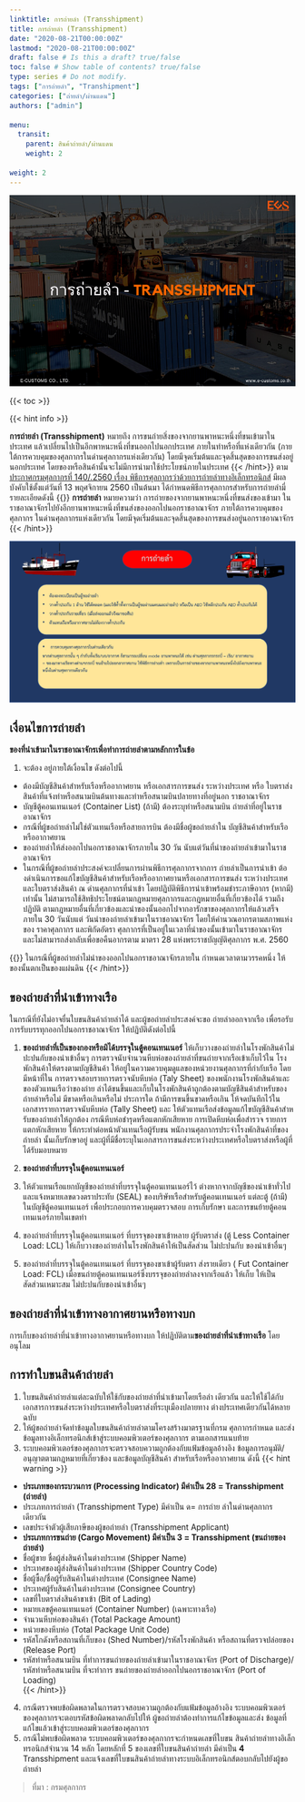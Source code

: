 ```yaml
---
linktitle: การถ่ายลำ (Transshipment)
title: การถ่ายลำ (Transshipment)
date: "2020-08-21T00:00:00Z"
lastmod: "2020-08-21T00:00:00Z"
draft: false # Is this a draft? true/false
toc: false # Show table of contents? true/false
type: series # Do not modify.
tags: ["การถ่ายลำ", "Transhipment"]
categories: ["ถ่ายลำ/ผ่านแดน"]
authors: ["admin"]

menu:
  transit:
    parent: สินค้าถ่ายลำ/ผ่านแดน
    weight: 2

weight: 2
---
```


![](../img/transit-02/Transshipment-01.png)

{{< toc >}}

{{< hint info >}}

**การถ่ายลำ (Transshipment)** หมายถึง การขนถ่ายสิ่งของจากยานพาหนะหนึ่งที่ขนเข้ามาในประเทศ แล้วเปลี่ยนไปเป็นอีกพาหนะหนึ่งที่ขนออกไปนอกประเทศ ภายในท่าหรือที่แห่งเดียวกัน (ภายใต้การควบคุมของศุลกากรในด่านศุลกากรแห่งเดียวกัน) โดยมีจุดเริ่มต้นและจุดสิ้นสุดของการขนส่งอยู่นอกประเทศ โดยของหรือสินค้านั้นจะไม่มีการนำมาใช้ประโยชน์ภายในประเทศ
{{< /hint>}}
ตาม [ประกาศกรมศุลกากรที่ 140/.2560 เรื่อง พิธีการศุลกากรว่าด้วยการถ่ายลำทางอิเล็กทรอนิกส์](/KM/customs/post/announcement/customs/2560-140/) มีผลบังคับใช้ตั้งแต่วันที่ 13 พฤศจิกายน 2560 เป็นต้นมา ได้กำหนดพิธีการศุลกากรสำหรับการถ่ายลำมี่รายละเอียดดังนี้
{{<hint success>}}
**การถ่ายลํา** หมายความว่า การถ่ายของจากยานพาหนะหนึ่งที่ขนส่งของเข้ามา ในราชอาณาจักรไปยังอีกยานพาหนะหนึ่งที่ขนส่งของออกไปนอกราชอาณาจักร ภายใต้การควบคุมของศุลกากร ในด่านศุลกากรแห่งเดียวกัน โดยมีจุดเริ่มต้นและจุดสิ้นสุดของการขนส่งอยู่นอกราชอาณาจักร  
{{< /hint>}}

![](../img/transit-02/content-04.png)

## เงื่อนไขการถ่ายลํา

**ของที่นําเข้ามาในราชอาณาจักรเพื่อทําการถ่ายลําตามหลักการในข้อ**

1. จะต้อง อยู่ภายใต้เงื่อนไข ดังต่อไปนี้

- ต้องมีบัญชีสินค้าสําหรับเรือหรืออากาศยาน หรือเอกสารการขนส่ง ระหว่างประเทศ หรือ ใบตราส่งสินค้าที่แจ้งท่าหรือสนามบินต้นทางและท่าหรือสนามบินปลายทางที่อยู่นอก ราชอาณาจักร
- บัญชีตู้คอนเทนเนอร์ (Container List) (ถ้ามี) ต้องระบุท่าหรือสนามบิน ถ่ายลําที่อยู่ในราชอาณาจักร
- กรณีที่ผู้ขอถ่ายลําไม่ใช่ตัวแทนเรือหรือสายการบิน ต้องมีชื่อผู้ขอถ่ายลําใน บัญชีสินค้าสําหรับเรือหรืออากาศยาน
- ของถ่ายลําให้ส่งออกไปนอกราชอาณาจักรภายใน 30 วัน นับแต่วันที่นำของถ่ายลําเข้ามาในราชอาณาจักร
- ในกรณีที่ผู้ขอถ่ายลําประสงค์จะเปลี่ยนการผ่านพิธีการศุลกากรจากการ ถ่ายลําเป็นการนําเข้า ต้องดําเนินการขอแก้ไขบัญชีสินค้าสําหรับเรือหรืออากาศยานหรือเอกสารการขนส่ง ระหว่างประเทศและใบตราส่งสินค้า ณ ด่านศุลกากรที่นําเข้า โดยปฏิบัติพิธีการนําเข้าพร้อมชําระภาษีอากร (หากมี) เท่านั้น ไม่สามารถใช้สิทธิประโยชน์ตามกฎหมายศุลกากรและกฎหมายอื่นที่เกี่ยวข้องได้ รวมถึงปฏิบัติ ตามกฎหมายอื่นที่เกี่ยวข้องและนําของนั้นออกไปจากอารักขาของศุลกากรให้แล้วเสร็จ ภายใน 30 วันนับแต่ วันนําของถ่ายลําเข้ามาในราชอาณาจักร โดยให้คํานวณอากรตามสภาพแห่งของ ราคาศุลกากร และพิกัดอัตรา ศุลกากรที่เป็นอยู่ในเวลาที่นําของนั้นเข้ามาในราชอาณาจักร และไม่สามารถส่งกลับเพื่อขอคืนอากรตาม มาตรา 28 แห่งพระราชบัญญัติศุลกากร พ.ศ. 2560

{{<hint warning>}}
ในกรณีที่ผู้ขอถ่ายลําไม่นําของออกไปนอกราชอาณาจักรภายใน กําหนดเวลาตามวรรคหนึ่ง ให้ของนั้นตกเป็นของแผ่นดิน
{{< /hint>}}

## ของถ่ายลําที่นําเข้าทางเรือ
ในกรณีที่ยังไม่อาจยื่นใบขนสินค้าถ่ายลําได้ และผู้ขอถ่ายลําประสงค์จะขอ ถ่ายลําออกจากเรือ เพื่อรอรับการรับบรรทุกออกไปนอกราชอาณาจักร ให้ปฏิบัติดังต่อไปนี้  

1. **ของถ่ายลําที่เป็นของกองหรือมิได้บรรจุในตู้คอนเทนเนอร์** ให้เก็บวางของถ่ายลําในโรงพักสินค้าไม่ปะปนกับของนําเข้าอื่นๆ การตรวจนับจํานวนหีบห่อของถ่ายลําที่ขนถ่ายจากเรือเข้าเก็บไว้ใน โรงพักสินค้าให้ตรงตามบัญชีสินค้า ให้อยู่ในความควบคุมดูแลของหน่วยงานศุลกากรที่กํากับเรือ โดยมีหน้าที่ใน การตรวจสอบรายการตรวจนับหีบห่อ (Taly Sheet) ของพนักงานโรงพักสินค้าและของตัวแทนเรือว่าของถ่าย ลําได้ขนขึ้นและเก็บในโรงพักสินค้าถูกต้องตามบัญชีสินค้าสําหรับของถ่ายลําหรือไม่ มีขาดหรือเกินหรือไม่ ประการใด ถ้ามีการขนขึ้นขาดหรือเกิน ให้จดบันทึกไว้ในเอกสารรายการตรวจนับหีบห่อ (Tally Sheet) และ ให้ตัวแทนเรือส่งข้อมูลแก้ไขบัญชีสินค้าสําหรับของถ่ายลําให้ถูกต้อง
กรณีหีบห่อชํารุดหรือแตกหักเสียหาย การเปิดหีบห่อเพื่อสํารวจ รายการแตกหักเสียหาย ให้กระทําต่อหน้าตัวแทนเรือผู้รับขน พนักงานศุลกากรประจําโรงพักสินค้าที่ของถ่ายลํา นั้นเก็บรักษาอยู่ และผู้ที่มีชื่อระบุในเอกสารการขนส่งระหว่างประเทศหรือใบตราส่งหรือผู้ที่ได้รับมอบหมาย  

2. **ของถ่ายลําที่บรรจุในตู้คอนเทนเนอร์**  
  1. ให้ตัวแทนเรือแยกบัญชีของถ่ายลําที่บรรจุในตู้คอนเทนเนอร์ไว้ ต่างหากจากบัญชีของนําเข้าทั่วไป และแจ้งหมายเลขดวงตราประทับ (SEAL) ของบริษัทเรือสําหรับตู้คอนเทนเนอร์ แต่ละตู้ (ถ้ามี) ในบัญชีตู้คอนเทนเนอร์ เพื่อประกอบการควบคุมตรวจสอบ การเก็บรักษา และการขนย้ายตู้คอน เทนเนอร์ภายในเขตท่า
  2. ของถ่ายลําที่บรรจุในตู้คอนเทนเนอร์ ที่บรรจุของขาเข้าหลาย ผู้รับตราส่ง (ตู้ Less Container Load: LCL) ให้เก็บวางของถ่ายลําในโรงพักสินค้าให้เป็นสัดส่วน ไม่ปะปนกับ ของนําเข้าอื่นๆ
  3. ของถ่ายลําที่บรรจุในตู้คอนเทนเนอร์ ที่บรรจุของขาเข้าผู้รับตรา ส่งรายเดียว ( Fut Container Load: FCL) เมื่อขนถ่ายตู้คอนเทนเนอร์ซึ่งบรรจุของถ่ายลําลงจากเรือแล้ว ให้เก็บ ให้เป็นสัดส่วนเหมาะสม ไม่ปะปนกับของนําเข้าอื่นๆ

## ของถ่ายลําที่นําเข้าทางอากาศยานหรือทางบก

การเก็บของถ่ายลําที่นําเข้าทางอากาศยานหรือทางบก ให้ปฏิบัติตาม**ของถ่ายลําที่นําเข้าทางเรือ** โดยอนุโลม

## การทําใบขนสินค้าถ่ายลํา

1. ใบขนสินค้าถ่ายลําแต่ละฉบับให้ใช้กับของถ่ายลําที่นําเข้ามาโดยเรือลํา เดียวกัน และให้ใช้ได้กับเอกสารการขนส่งระหว่างประเทศหรือใบตราส่งที่ระบุเมืองปลายทาง ต่างประเทศเดียวกันได้หลายฉบับ
2. ให้ผู้ขอถ่ายลําจัดทําข้อมูลใบขนสินค้าถ่ายลําตามโครงสร้างมาตรฐานที่กรม ศุลกากรกําหนด และส่งข้อมูลทางอิเล็กทรอนิกส์เข้าสู่ระบบคอมพิวเตอร์ของศุลกากร ตามเอกสารแนบท้าย
3. ระบบคอมพิวเตอร์ของศุลกากรจะตรวจสอบความถูกต้องกับแฟ้มข้อมูลอ้างอิง ข้อมูลการอนุมัติ/อนุญาตตามกฎหมายที่เกี่ยวข้อง และข้อมูลบัญชีสินค้า สําหรับเรือหรืออากาศยาน ดังนี้
{{< hint warning >}}
  - **ประเภทของกระบวนการ (Processing Indicator) มีค่าเป็น 28 = Transshipment (ถ่ายลํา)**
  - ประเภทการถ่ายลํา (Transshipment Type) มีค่าเป็น ด= การถ่าย ลําในด่านศุลกากรเดียวกัน
  - เลขประจําตัวผู้เสียภาษีของผู้ขอถ่ายลํา (Transshipment Applicant)
  - **ประเภทการขนถ่าย (Cargo Movement) มีค่าเป็น 3 = Transshipment (ขนถ่ายของถ่ายลํา)**
  - ชื่อผู้ขาย ชื่อผู้ส่งสินค้าในต่างประเทศ (Shipper Name)
  - ประเทศของผู้ส่งสินค้าในต่างประเทศ (Shipper Country Code)
  - ชื่อผู้ซื้อ/ชื่อผู้รับสินค้าในต่างประเทศ (Consignee Name)
  - ประเทศผู้รับสินค้าในต่างประเทศ (Consignee Country)
  - เลขที่ใบตราส่งสินค้าขาเข้า (Bit of Lading)
  - หมายเลขตู้คอนเทนเนอร์ (Container Number) (เฉพาะทางเรือ)
  - จํานวนหีบห่อของสินค้า (Total Package Amount)
  - หน่วยของหีบห่อ (Total Package Unit Code)
  - รหัสโกดังหรือสถานที่เก็บของ (Shed Number)/รหัสโรงพักสินค้า หรือสถานที่ตรวจปล่อยของ (Release Port)
  - รหัสท่าหรือสนามบิน ที่ทําการขนถ่ายของถ่ายลําเข้ามาในราชอาณาจักร (Port of Discharge)/รหัสท่าหรือสนามบิน ที่จะทําการ ขนถ่ายของถ่ายลําออกไปนอกราชอาณาจักร (Port of Loading)  
  {{< /hint>}}
4. กรณีตรวจพบข้อผิดพลาดในการตรวจสอบความถูกต้องกับแฟ้มข้อมูลอ้างอิง ระบบคอมพิวเตอร์ของศุลกากรจะตอบรหัสข้อผิดพลาดกลับไปให้ ผู้ขอถ่ายลําต้องทําการแก้ไขข้อมูลและส่ง ข้อมูลที่แก้ไขแล้วเข้าสู่ระบบคอมพิวเตอร์ของศุลกากร
5. กรณีไม่พบข้อผิดพลาด ระบบคอมพิวเตอร์ของศุลกากรจะกําหนดเลขที่ใบขน สินค้าถ่ายลําทางอิเล็กทรอนิกส์จํานวน 14 หลัก โดยหลักที่ 5 ของเลขที่ใบขนสินค้าถ่ายลํา มีค่าเป็น **4** Transshipment และแจ้งเลขที่ใบขนสินค้าถ่ายลําทางระบบอิเล็กทรอนิกส์ตอบกลับไปยังผู้ขอถ่ายลํา

> ที่มา : กรมศุลกากร

